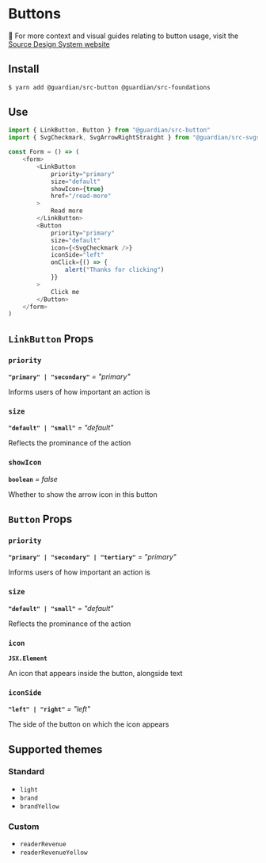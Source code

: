# Buttons

📣 For more context and visual guides relating to button usage, visit the [Source Design System website](https://zeroheight.com/2a1e5182b/p/435225)

## Install

```sh
$ yarn add @guardian/src-button @guardian/src-foundations
```

## Use

```js
import { LinkButton, Button } from "@guardian/src-button"
import { SvgCheckmark, SvgArrowRightStraight } from "@guardian/src-svgs"

const Form = () => (
    <form>
        <LinkButton
            priority="primary"
            size="default"
            showIcon={true}
            href="/read-more"
        >
            Read more
        </LinkButton>
        <Button
            priority="primary"
            size="default"
            icon={<SvgCheckmark />}
            iconSide="left"
            onClick={() => {
                alert("Thanks for clicking")
            }}
        >
            Click me
        </Button>
    </form>
)
```

## `LinkButton` Props

### `priority`

**`"primary" | "secondary"`** _= "primary"_

Informs users of how important an action is

### `size`

**`"default" | "small"`** _= "default"_

Reflects the prominance of the action

### `showIcon`

**`boolean`** _= false_

Whether to show the arrow icon in this button

## `Button` Props

### `priority`

**`"primary" | "secondary" | "tertiary"`** _= "primary"_

Informs users of how important an action is

### `size`

**`"default" | "small"`** _= "default"_

Reflects the prominance of the action

### `icon`

**`JSX.Element`**

An icon that appears inside the button, alongside text

### `iconSide`

**`"left" | "right"`** _= "left"_

The side of the button on which the icon appears

## Supported themes

### Standard

-   `light`
-   `brand`
-   `brandYellow`

### Custom

-   `readerRevenue`
-   `readerRevenueYellow`
